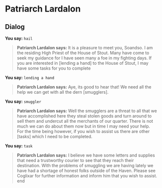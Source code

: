 # Patriarch Lardalon


## Dialog

**You say:** `hail`



>**Patriarch Lardalon says:** It is a pleasure to meet you, Soandso. I am the residing High Priest of the House of Stout. Many have come to seek my guidance for I have seen many a foe in my fighting days. If you are interested in [lending a hand] to the House of Stout, I may have some tasks for you to complete

**You say:** `lending a hand`



>**Patriarch Lardalon says:** Aye, its good to hear that! We need all the help we can get with all the dern [smugglers].

**You say:** `smuggler`



>**Patriarch Lardalon says:** Well the smugglers are a threat to all that we have accomplished here they steal stolen goods and turn around to sell them and undercut all the merchants of our quarter. There is not much we can do about them now but in time I may need your help. For the time being however, if you wish to assist us there are other [tasks] which I need to be completed.

**You say:** `task`



>**Patriarch Lardalon says:** I believe we have some letters and supplies that need a trustworthy courier to see that they reach their destination. With the problems of smuggling we are having lately we have had a shortage of honest folks outside of the Haven. Please see Coglixar for further information and inform him that you wish to assist.
end

